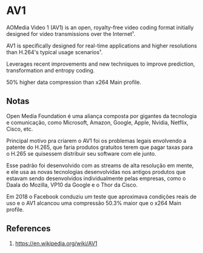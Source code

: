 # AV1

AOMedia Video 1 (AV1) is an open, royalty-free video coding format initially designed for video transmissions over the Internet¹.

AV1 is specifically designed for real-time applications and higher resolutions than H.264's typical usage scenarios¹.

Leverages recent improvements and new techniques to improve prediction, transformation and entropy coding.

50% higher data compression than x264 Main profile.

## Notas

Open Media Foundation é uma aliança composta por gigantes  da tecnologia  e comunicação, como Microsoft, Amazon, Google, Apple, Nvidia, Netflix, Cisco, etc.

Principal motivo pra criarem o AV1 foi os problemas legais envolvendo a patente do H.265, que faria produtos gratuitos terem que pagar taxas para o H.265 se quisessem distribuir seu software com ele junto.

Esse padrão foi desenvolvido com as streams de alta resolução em mente, e ele usa as novas tecnologias desenvolvidas nos antigos produtos que estavam sendo desenvolvidos individualmente pelas empresas, como o Daala do Mozilla, VP10 da Google e o Thor da Cisco.

Em 2018 o Facebook conduziu um teste que aproximava condições reais de uso e o AV1 alcancou uma compressão 50.3% maior que o x264 Main profile.
## References

1. https://en.wikipedia.org/wiki/AV1